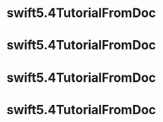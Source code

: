 # swift5.4TutorialFromDoc
# swift5.4TutorialFromDoc
# swift5.4TutorialFromDoc
# swift5.4TutorialFromDoc
